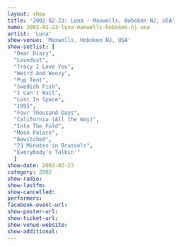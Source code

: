 ```yaml
---
layout: show
title: '2002-02-23: Luna - Maxwells, Hoboken NJ, USA'
name: 2002-02-23-luna-maxwells-hoboken-nj-usa
artist: 'Luna'
show-venue: 'Maxwells, Hoboken NJ, USA'
show-setlist: [
  "Dear Diary",
  "Lovedust",
  "Tracy I Love You",
  "Weird And Woozy",
  "Pup Tent",
  "Swedish Fish",
  "I Can't Wait",
  "Lost In Space",
  "1995",
  "Four Thousand Days",
  "California (All the Way)",
  "Into The Fold",
  "Moon Palace",
  "Bewitched",
  "23 Minutes in Brussels",
  "Everybody's Talkin'"
  ]
show-date: 2002-02-23
category: 2002
show-radio: 
show-lastfm: 
show-cancelled: 
performers: 
facebook-event-url: 
show-poster-url: 
show-ticket-url: 
show-venue-website: 
show-additional: 
---
```


